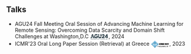 <!-- ## Talks -->
<h2>
  Talks
</h2>
<ul style="margin:0 0 5px;">
  <li>AGU24 Fall Meeting Oral Session of Advancing Machine Learning for Remote Sensing: Overcoming Data Scarcity and Domain Shift Challenges at Washington,D.C <img src="images/agu24.png" style="vertical-align: middle;" alt="Logo" width="50">, 2024</li>
  <li>ICMR'23 Oral Long Paper Session (Retrieval) at Greece <img src="images/icmr23.png" style="vertical-align: middle;" alt="Logo" width="50">, 2023</li>
</ul>